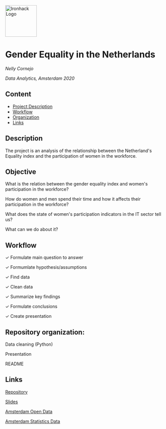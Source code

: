 <img src="https://bit.ly/2VnXWr2" alt="Ironhack Logo" width="100"/>

# Gender Equality in the Netherlands

*Nelly Cornejo*

*Data Analytics, Amsterdam 2020*

## Content
- [Project Description](#project-description)
- [Workflow](#workflow)
- [Organization](#organization)
- [Links](#links)

## Description

The project is an analysis of the relationship between the Netherland's Equality index and the participation of women in the workforce. 

## Objective


What is the relation between the gender equality index and women's participation in the workforce? 

How do women and men spend their time and how it affects their participation in the workforce? 

What does the state of women's participation indicators in the IT sector tell us? 

What can we do about it? 


## Workflow

✓ Formulate main question to answer

✓ Formumlate hypothesis/assumptions

✓ Find data

✓ Clean data

✓ Summarize key findings 

✓ Formulate conclusions

✓ Create presentation


## Repository organization:

Data cleaning (Python)

Presentation

README 

## Links 

[Repository]( ) 

[Slides](https://slides.com/nellycornejo/deck ) 
 
[Amsterdam Open Data](https://data.amsterdam.nl/datasets/zoek/?filters=theme%3Btheme%3Awerk-en-sociale-zekerheid)  

[Amsterdam Statistics Data](https://opendata.cbs.nl/statline/portal.html?_la=en&_catalog=CBS&tableId=82309ENG&_theme=1050)  
